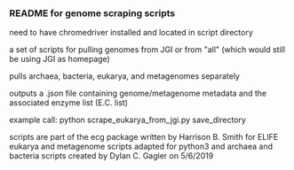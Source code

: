 ### README for genome scraping scripts

need to have chromedriver installed and located in script directory

a set of scripts for pulling genomes from JGI or from "all" (which would still be using JGI as homepage)

pulls archaea, bacteria, eukarya, and metagenomes separately

outputs a .json file containing genome/metagenome metadata and the associated enzyme list (E.C. list)

example call:
  python scrape_eukarya_from_jgi.py save_directory


scripts are part of the ecg package written by Harrison B. Smith for ELIFE
eukarya and metagenome scripts adapted for python3 and archaea and bacteria scripts created by Dylan C. Gagler on 5/6/2019
